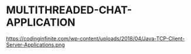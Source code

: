 # MULTITHREADED-CHAT-APPLICATION
https://codinginfinite.com/wp-content/uploads/2018/04/Java-TCP-Client-Server-Applications.png

